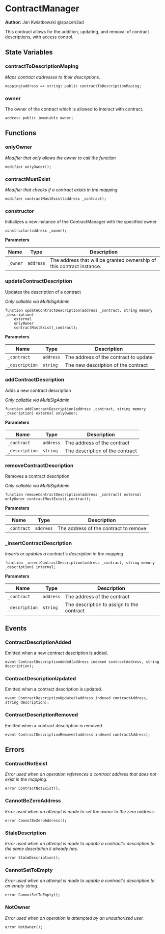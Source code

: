 # ContractManager

**Author:**
Jan Kwiatkowski @spaceh3ad

This contract allows for the addition, updating, and removal of contract descriptions, with access control.

## State Variables

### contractToDescriptionMaping

_Maps contract addresses to their descriptions._

```solidity
mapping(address => string) public contractToDescriptionMaping;
```

### owner

The owner of the contract which is allowed to interact with contract.

```solidity
address public immutable owner;
```

## Functions

### onlyOwner

_Modifier that only allows the owner to call the function_

```solidity
modifier onlyOwner();
```

### contractMustExist

_Modifier that checks if a contract exists in the mapping_

```solidity
modifier contractMustExist(address _contract);
```

### constructor

Initializes a new instance of the ContractManager with the specified owner.

```solidity
constructor(address _owner);
```

**Parameters**

| Name     | Type      | Description                                                           |
| -------- | --------- | --------------------------------------------------------------------- |
| `_owner` | `address` | The address that will be granted ownership of this contract instance. |

### updateContractDescription

Updates the description of a contract

_Only callable via MultiSigAdmin_

```solidity
function updateContractDescription(address _contract, string memory _description)
    external
    onlyOwner
    contractMustExist(_contract);
```

**Parameters**

| Name           | Type      | Description                           |
| -------------- | --------- | ------------------------------------- |
| `_contract`    | `address` | The address of the contract to update |
| `_description` | `string`  | The new description of the contract   |

### addContractDescription

Adds a new contract description

_Only callable via MultiSigAdmin_

```solidity
function addContractDescription(address _contract, string memory _description) external onlyOwner;
```

**Parameters**

| Name           | Type      | Description                     |
| -------------- | --------- | ------------------------------- |
| `_contract`    | `address` | The address of the contract     |
| `_description` | `string`  | The description of the contract |

### removeContractDescription

Removes a contract description

_Only callable via MultiSigAdmin_

```solidity
function removeContractDescription(address _contract) external onlyOwner contractMustExist(_contract);
```

**Parameters**

| Name        | Type      | Description                           |
| ----------- | --------- | ------------------------------------- |
| `_contract` | `address` | The address of the contract to remove |

### \_insertContractDescription

_Inserts or updates a contract's description in the mapping_

```solidity
function _insertContractDescription(address _contract, string memory _description) internal;
```

**Parameters**

| Name           | Type      | Description                               |
| -------------- | --------- | ----------------------------------------- |
| `_contract`    | `address` | The address of the contract               |
| `_description` | `string`  | The description to assign to the contract |

## Events

### ContractDescriptionAdded

Emitted when a new contract description is added.

```solidity
event ContractDescriptionAdded(address indexed contractAddress, string description);
```

### ContractDescriptionUpdated

Emitted when a contract description is updated.

```solidity
event ContractDescriptionUpdated(address indexed contractAddress, string description);
```

### ContractDescriptionRemoved

Emitted when a contract description is removed.

```solidity
event ContractDescriptionRemoved(address indexed contractAddress);
```

## Errors

### ContractNotExist

_Error used when an operation references a contract address that does not exist in the mapping._

```solidity
error ContractNotExist();
```

### CannotBeZeroAddress

_Error used when an attempt is made to set the owner to the zero address._

```solidity
error CannotBeZeroAddress();
```

### StaleDescription

_Error used when an attempt is made to update a contract's description to the same description it already has._

```solidity
error StaleDescription();
```

### CannotSetToEmpty

_Error used when an attempt is made to update a contract's description to an empty string._

```solidity
error CannotSetToEmpty();
```

### NotOwner

_Error used when an operation is attempted by an unauthorized user._

```solidity
error NotOwner();
```
